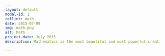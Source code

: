 ```yaml
---
layout: default
modal-id: 1
reflink: math
date: 2015-07-09
img: math.png
alt: Math
project-date: July 2015
description: Mathematics is the most beautiful and most powerful creation of the human spirit.

---
```


